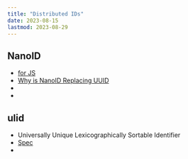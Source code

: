 ```yaml
---
title: "Distributed IDs"
date: 2023-08-15
lastmod: 2023-08-29
---
```

## NanoID
- [for JS](https://github.com/ai/nanoid)
- [Why is NanoID Replacing UUID](https://blog.bitsrc.io/why-is-nanoid-replacing-uuid-1b5100e62ed2)
- 
- 
## ulid
- Universally Unique Lexicographically Sortable Identifier
- [Spec](https://github.com/ulid/spec)
- 